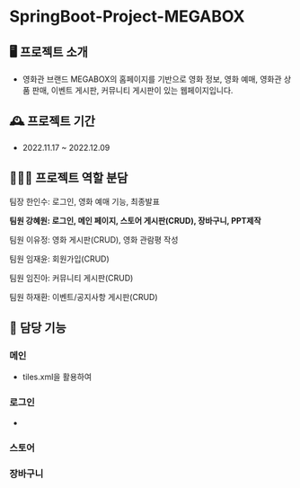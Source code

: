 # SpringBoot-Project-MEGABOX

## 🖥️ 프로젝트 소개
- 영화관 브랜드 MEGABOX의 홈페이지를 기반으로 영화 정보, 영화 예매, 영화관 상품 판매, 이벤트 게시판, 커뮤니티 게시판이 있는 웹페이지입니다.

## 🕰️ 프로젝트 기간
- 2022.11.17 ~ 2022.12.09

## 🧑‍🤝‍🧑 프로젝트 역할 분담
팀장 한인수: 로그인, 영화 예매 기능, 최종발표


<b>팀원 강혜원: 로그인, 메인 페이지, 스토어 게시판(CRUD), 장바구니, PPT제작</b>


팀원 이유정: 영화 게시판(CRUD), 영화 관람평 작성


팀원 임재윤: 회원가입(CRUD)


팀원 임진아: 커뮤니티 게시판(CRUD)


팀원 하재환: 이벤트/공지사항 게시판(CRUD)



## 📌 담당 기능
### 메인
- tiles.xml을 활용하여 

### 로그인
- 

### 스토어

### 장바구니
